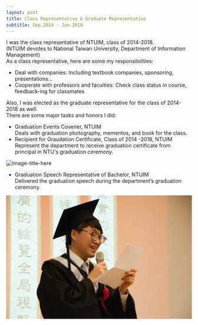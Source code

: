 ```yaml
---
layout: post
title: Class Representative & Graduate Representative
subtitle: Sep.2014 - Jun.2018
---
```

I was the class representative of NTUIM, class of 2014-2018.  
(NTUIM devotes to National Taiwan University, Department of Information Management)  
As a class representative, here are some my responsibilities:
- Deal with companies: Including textbook companies, sponsoring, presentations...
- Cooperate with professors and faculties: Check class status in course, feedback-ing for classmates
  
Also, I was elected as the graduate representative for the class of 2014-2018 as well.  
There are some major tasks and honors I did:  
- Graduation Events Covener, NTUIM   
Deals with graduation photography, mementos, and book for the class.  
- Recipient for Graudation Certificate, Class of 2014 -2018, NTUIM  
Represent the department to receive graduation certificate from principal in NTU's graduation ceremony.  
  
![image-title-here](/Rep/1.jpg) 
- Graduation Speech Representative of Bachelor, NTUIM     
Delivered the graduation speech during the department’s graduation ceremony.  
  
![image-title-here](/Rep/2.jpg)  
 
